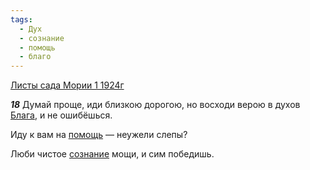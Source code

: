 ```yaml
---
tags:
  - Дух
  - сознание
  - помощь
  - благо
---
```


[Листы сада Мории 1 1924г](https://127.0.0.1:4002/agni/1924)

___18___
Думай проще, иди близкою дорогою, но восходи верою в духов [Блага](../../../tags/#благо), и не ошибёшься.   

Иду к вам на [помощь](../../../tags/#помощь) — неужели слепы?   

Люби чистое [сознание](../../../tags/#сознание) мощи, и сим победишь.   

